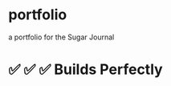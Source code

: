 portfolio
=========

a portfolio for the Sugar Journal

# :white_check_mark: :white_check_mark: :white_check_mark: Builds Perfectly
